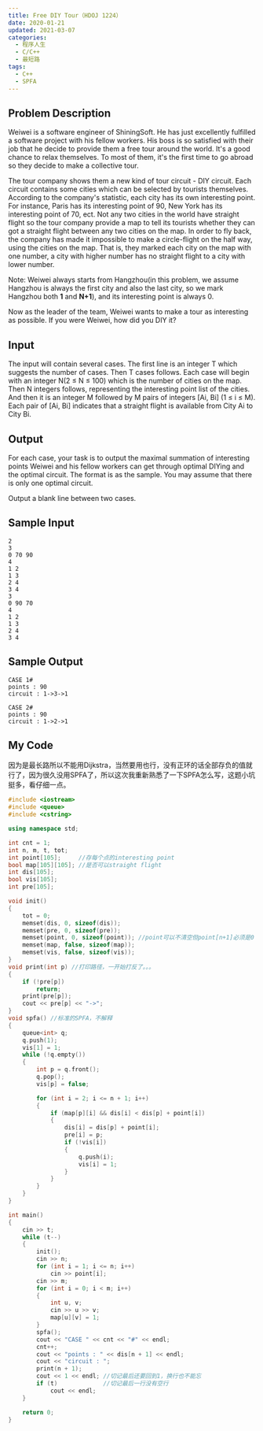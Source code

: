 ```yaml
---
title: Free DIY Tour（HDOJ 1224）
date: 2020-01-21
updated: 2021-03-07
categories:
  - 程序人生
  - C/C++
  - 最短路
tags:
  - C++
  - SPFA
---
```


## Problem Description 

Weiwei is a software engineer of ShiningSoft. He has just excellently fulfilled a software project with his fellow workers. His boss is so satisfied with their job that he decide to provide them a free tour around the world. It's a good chance to relax themselves. To most of them, it's the first time to go abroad so they decide to make a collective tour.

The tour company shows them a new kind of tour circuit - DIY circuit. Each circuit contains some cities which can be selected by tourists themselves. According to the company's statistic, each city has its own interesting point. For instance, Paris has its interesting point of 90, New York has its interesting point of 70, ect. Not any two cities in the world have straight flight so the tour company provide a map to tell its tourists whether they can got a straight flight between any two cities on the map. In order to fly back, the company has made it impossible to make a circle-flight on the half way, using the cities on the map. That is, they marked each city on the map with one number, a city with higher number has no straight flight to a city with lower number.

Note: Weiwei always starts from Hangzhou(in this problem, we assume Hangzhou is always the first city and also the last city, so we mark Hangzhou both **1** and **N+1**), and its interesting point is always 0.

Now as the leader of the team, Weiwei wants to make a tour as interesting as possible. If you were Weiwei, how did you DIY it? 

## Input 

The input will contain several cases. The first line is an integer T which suggests the number of cases. Then T cases follows.
Each case will begin with an integer N(2 ≤ N ≤ 100) which is the number of cities on the map.
Then N integers follows, representing the interesting point list of the cities.
And then it is an integer M followed by M pairs of integers [Ai, Bi] (1 ≤ i ≤ M). Each pair of [Ai, Bi] indicates that a straight flight is available from City Ai to City Bi. 

## Output 

For each case, your task is to output the maximal summation of interesting points Weiwei and his fellow workers can get through optimal DIYing and the optimal circuit. The format is as the sample. You may assume that there is only one optimal circuit.

Output a blank line between two cases. 

## Sample Input 

```
2
3
0 70 90
4
1 2
1 3
2 4
3 4
3
0 90 70
4
1 2
1 3
2 4
3 4
```

## Sample Output 

```
CASE 1#
points : 90
circuit : 1->3->1

CASE 2#
points : 90
circuit : 1->2->1
```

## My Code

<p>因为是最长路所以不能用Dijkstra，当然要用也行，没有正环的话全部存负的值就行了，因为很久没用SPFA了，所以这次我重新熟悉了一下SPFA怎么写，这题小坑挺多，看仔细一点。</p>

```cpp
#include <iostream>
#include <queue>
#include <cstring>

using namespace std;

int cnt = 1;
int n, m, t, tot;
int point[105];     //存每个点的interesting point
bool map[105][105]; //是否可以straight flight
int dis[105];
bool vis[105];
int pre[105];

void init()
{
    tot = 0;
    memset(dis, 0, sizeof(dis));
    memset(pre, 0, sizeof(pre));
    memset(point, 0, sizeof(point)); //point可以不清空但point[n+1]必须是0
    memset(map, false, sizeof(map));
    memset(vis, false, sizeof(vis));
}
void print(int p) //打印路径，一开始打反了。。。
{
    if (!pre[p])
        return;
    print(pre[p]);
    cout << pre[p] << "->";
}
void spfa() //标准的SPFA，不解释
{
    queue<int> q;
    q.push(1);
    vis[1] = 1;
    while (!q.empty())
    {
        int p = q.front();
        q.pop();
        vis[p] = false;

        for (int i = 2; i <= n + 1; i++)
        {
            if (map[p][i] && dis[i] < dis[p] + point[i])
            {
                dis[i] = dis[p] + point[i];
                pre[i] = p;
                if (!vis[i])
                {
                    q.push(i);
                    vis[i] = 1;
                }
            }
        }
    }
}

int main()
{
    cin >> t;
    while (t--)
    {
        init();
        cin >> n;
        for (int i = 1; i <= n; i++)
            cin >> point[i];
        cin >> m;
        for (int i = 0; i < m; i++)
        {
            int u, v;
            cin >> u >> v;
            map[u][v] = 1;
        }
        spfa();
        cout << "CASE " << cnt << "#" << endl;
        cnt++;
        cout << "points : " << dis[n + 1] << endl;
        cout << "circuit : ";
        print(n + 1);
        cout << 1 << endl; //切记最后还要回到1，换行也不能忘
        if (t)             //切记最后一行没有空行
            cout << endl;
    }

    return 0;
}
```

